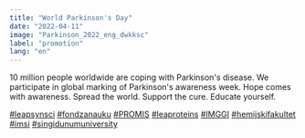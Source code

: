 ```yaml
---
title: "World Parkinson's Day"
date: "2022-04-11"
image: "Parkinson_2022_eng_dwkksc"
label: "promotion"
lang: "en"
---
```


10 million people worldwide are coping with Parkinson's disease. We participate in global marking of Parkinson's awareness week.
Hope comes with awareness.
Spread the world.
Support the cure.
Educate yourself.

<a href=''>#leapsynsci</a> <a href=''>#fondzanauku</a> <a href=''>#PROMIS</a> <a href=''>#leaproteins</a> <a href=''>#IMGGI</a> <a href=''>#hemijskifakultet</a> <a href=''>#imsi</a> <a href=''>#singidunumuniversity</a>
